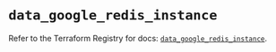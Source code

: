 # `data_google_redis_instance`

Refer to the Terraform Registry for docs: [`data_google_redis_instance`](https://registry.terraform.io/providers/hashicorp/google/6.34.1/docs/data-sources/redis_instance).
